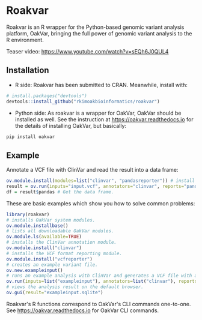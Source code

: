 # Roakvar

Roakvar is an R wrapper for the Python-based genomic variant analysis platform, OakVar, bringing the full power of genomic variant analysis to the R environment.

Teaser video: https://www.youtube.com/watch?v=sEQh6J0QUL4

## Installation

* R side: Roakvar has been submitted to CRAN. Meanwhile, install with:

``` r
# install.packages("devtools")
devtools::install_github("rkimoakbioinformatics/roakvar")
```

* Python side: As roakvar is a wrapper for OakVar, OakVar should be installed as well. See the instruction at https://oakvar.readthedocs.io for the details of installing OakVar, but basically:

``` bash
pip install oakvar
```

## Example

Annotate a VCF file with ClinVar and read the result into a data frame:

```r
ov.module.install(modules=list("clinvar", "pandasreporter")) # install the ClinVar and pandas reporter modules.
result = ov.run(inputs="input.vcf", annotators="clinvar", reports="pandas") # Do the analysis and get the result into a variable.
df = result$pandas # Get the data frame.
```

These are basic examples which show you how to solve common problems:

``` r
library(roakvar)
# installs OakVar system modules.
ov.module.installbase()
# lists all downloadable OakVar modules.
ov.module.ls(available=TRUE)
# installs the ClinVar annotation module.
ov.module.install("clinvar")
# installs the VCF format reporting module.
ov.module.install("vcfreporter")
# creates an example variant file.
ov.new.exampleinput()
# runs an example analysis with ClinVar and generates a VCF file with annotated variants.
ov.run(inputs=list("exampleinput"), annotators=list("clinvar"), reports=list("vcf"))
# views the analysis result on the default browser.
ov.gui(result="exampleinput.sqlite")
```

Roakvar's R functions correspond to OakVar's CLI commands one-to-one. See https://oakvar.readthedocs.io for OakVar CLI commands.
